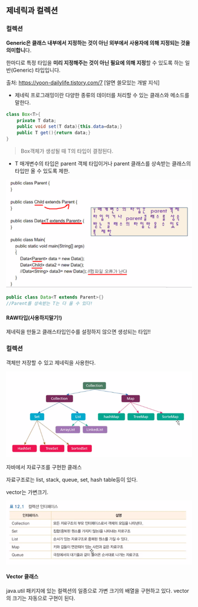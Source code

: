 ## 제네릭과 컬렉션

### 컬렉션

**Generic은 클래스 내부에서 지정하는 것이 아닌 외부에서 사용자에 의해 지정되는 것을 의미합니**다.

한마디로 특정 타입을 **미리 지정해주는 것이 아닌 필요에 의해 지정**할 수 있도록 하는 일반(Generic) 타입입니다.

출처: https://yoon-dailylife.tistory.com/7 [알면 쓸모있는 개발 지식]



- 제네릭 프로그래밍이란 다양한 종류의 데이터를 처리할 수 있는 클래스와 메소드를 말한다.

```java
class Box<T>{
    private T data;
    public void set(T data){this.data=data;}
    public T get(){return data;}
}
```

> Box객체가 생성될 때 T의 타입이 결정된다.



- T 매개변수의 타입은 parent 객체 타입이거나 parent 클래스를 상속받는 클래스의 타입만 올 수 있도록 제한.

![image-20210204105549504](md-images/image-20210204105549504.png)

```java
public class Data<T extends Parent>{}
//Parent를 상속받는 T는 다 올 수 있다!
```



#### RAW타입(사용하지말기!)

제네릭을 만들고 클래스타입인수를 설정하지 않으면 생성되는 타입!!





### 컬렉션

객체만 저장할 수 있고 제네릭을 사용한다. 

![image-20210204112048634](md-images/image-20210204112048634.png)

자바에서 자료구조를 구현한 클래스

자료구조로는 list, stack, queue, set, hash table등이 있다.

vector는 가변크기.



![image-20210204112524584](md-images/image-20210204112524584.png)



#### Vector 클래스

java.util 패키지에 있는 컬렉션의 일종으로 가변 크기의 배열을 구현하고 있다. vector의 크기는 자동으로 구현이 된다.